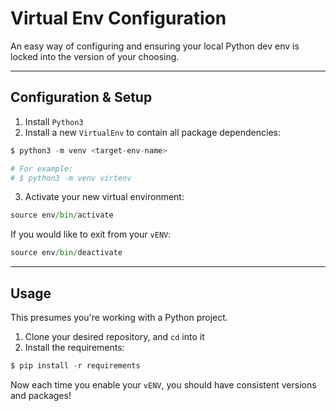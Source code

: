 # Virtual Env Configuration

An easy way of configuring and ensuring your local Python dev env is locked into the version of your choosing.

---

## Configuration & Setup

1. Install `Python3`
2. Install a new `VirtualEnv` to contain all package dependencies:

```python
$ python3 -m venv <target-env-name>

# For example:
# $ python3 -m venv virtenv
```

3. Activate your new virtual environment:

```python
source env/bin/activate
```

If you would like to exit from your `vENV`:

```python
source env/bin/deactivate
```

---

## Usage

This presumes you're working with a Python project.

1. Clone your desired repository, and `cd` into it
2. Install the requirements:

```python
$ pip install -r requirements
```

Now each time you enable your `vENV`, you should have consistent versions and packages!
